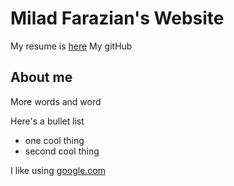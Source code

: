 # Milad Farazian's Website

My resume is [here](https://docs.google.com/document/d/1p474sdAON1tfqdGxyFfusTNH5vFrEVkUvcrE1IBzeeA/edit?usp=sharing "Milad's Resume")
My gitHub 

## About me

More words and word

Here's a bullet list

- one cool thing
- second cool thing

I like using [google.com](https://google.com)

